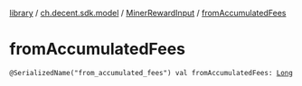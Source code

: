 [library](../../index.md) / [ch.decent.sdk.model](../index.md) / [MinerRewardInput](index.md) / [fromAccumulatedFees](./from-accumulated-fees.md)

# fromAccumulatedFees

`@SerializedName("from_accumulated_fees") val fromAccumulatedFees: `[`Long`](https://kotlinlang.org/api/latest/jvm/stdlib/kotlin/-long/index.html)